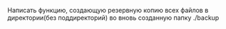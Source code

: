 Написать функцию, создающую резервную копию всех файлов в директории(без поддиректорий) во вновь созданную папку ./backup
